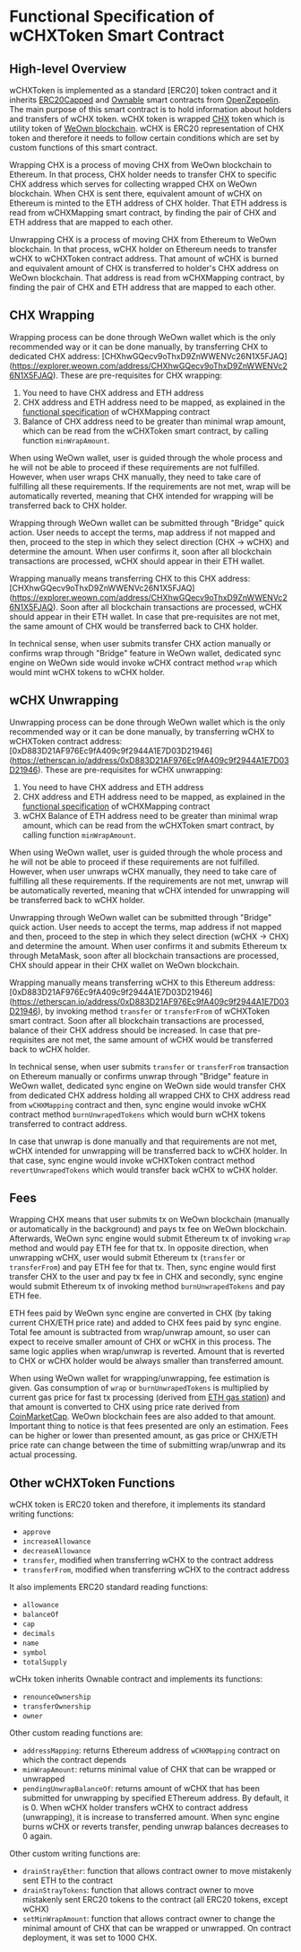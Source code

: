 Functional Specification of wCHXToken Smart Contract
=========================================

## High-level Overview
wCHXToken is implemented as a standard [ERC20] token contract and it inherits [ERC20Capped](https://github.com/OpenZeppelin/openzeppelin-contracts/blob/master/contracts/token/ERC20/extensions/ERC20Capped.sol) and [Ownable](https://github.com/OpenZeppelin/openzeppelin-contracts/blob/master/contracts/access/Ownable.sol) smart contracts from [OpenZeppelin](https://openzeppelin.com/). The main purpose of this smart contract is to hold information about holders and transfers of wCHX token. wCHX token is wrapped [CHX](https://github.com/OwnMarket/OwnBlockchain/blob/master/Docs/Concepts/CHX.md) token which is utility token of [WeOwn blockchain](https://github.com/OwnMarket/OwnBlockchain/tree/master/Docs). wCHX is ERC20 representation of CHX token and therefore it needs to follow certain conditions which are set by custom functions of this smart contract.

Wrapping CHX is a process of moving CHX from WeOwn blockchain to Ethereum. In that process, CHX holder needs to transfer CHX to specific CHX address which serves for collecting wrapped CHX on WeOwn blockchain. When CHX is sent there, equivalent amount of wCHX on Ethereum is minted to the ETH address of CHX holder. That ETH address is read from wCHXMapping smart contract, by finding the pair of CHX and ETH address that are mapped to each other. 

Unwrapping CHX is a process of moving CHX from Ethereum to WeOwn blockchain. In that process, wCHX holder on Ethereum needs to transfer wCHX to wCHXToken contract address. That amount of wCHX is burned and equivalent amount of CHX is transferred to holder's CHX address on WeOwn blockchain. That address is read from wCHXMapping contract, by finding the pair of CHX and ETH address that are mapped to each other. 

## CHX Wrapping 

Wrapping process can be done through WeOwn wallet which is the only recommended way or it can be done manually, by transferring CHX to dedicated CHX address: [CHXhwGQecv9oThxD9ZnWWENVc26N1X5FJAQ] (https://explorer.weown.com/address/CHXhwGQecv9oThxD9ZnWWENVc26N1X5FJAQ). These are pre-requisites for CHX wrapping:
1. You need to have CHX address and ETH address
2. CHX address and ETH address need to be mapped, as explained in the [functional specification](wCHXMappingFunctionalSpecification.md) of wCHXMapping contract
3. Balance of CHX address need to be greater than minimal wrap amount, which can be read from the wCHXToken smart contract, by calling function `minWrapAmount`.

When using WeOwn wallet, user is guided through the whole process and he will not be able to proceed if these requirements are not fulfilled. However, when user wraps CHX manually, they need to take care of fulfilling all these requirements. If the requirements are not met, wrap will be automatically reverted, meaning that CHX intended for wrapping will be transferred back to CHX holder.

Wrapping through WeOwn wallet can be submitted through "Bridge" quick action. User needs to accept the terms, map address if not mapped and then, proceed to the step in which they select direction (CHX -> wCHX) and determine the amount. When user confirms it, soon after all blockchain transactions are processed, wCHX should appear in their ETH wallet.

Wrapping manually means transferring CHX to this CHX address: [CHXhwGQecv9oThxD9ZnWWENVc26N1X5FJAQ] (https://explorer.weown.com/address/CHXhwGQecv9oThxD9ZnWWENVc26N1X5FJAQ). Soon after all blockchain transactions are processed, wCHX should appear in their ETH wallet. In case that pre-requisites are not met, the same amount of CHX would be transferred back to CHX holder.

In technical sense, when user submits transfer CHX action manually or confirms wrap through "Bridge" feature in WeOwn wallet, dedicated sync engine on WeOwn side would invoke wCHX contract method `wrap` which would mint wCHX tokens to wCHX holder.

## wCHX Unwrapping

Unwrapping process can be done through WeOwn wallet which is the only recommended way or it can be done manually, by transferring wCHX to wCHXToken contract address: [0xD883D21AF976Ec9fA409c9f2944A1E7D03D21946] (https://etherscan.io/address/0xD883D21AF976Ec9fA409c9f2944A1E7D03D21946). These are pre-requisites for wCHX unwrapping:
1. You need to have CHX address and ETH address
2. CHX address and ETH address need to be mapped, as explained in the [functional specification](wCHXMappingFunctionalSpecification.md) of wCHXMapping contract
3. wCHX Balance of ETH address need to be greater than minimal wrap amount, which can be read from the wCHXToken smart contract, by calling function `minWrapAmount`.

When using WeOwn wallet, user is guided through the whole process and he will not be able to proceed if these requirements are not fulfilled. However, when user unwraps wCHX manually, they need to take care of fulfilling all these requirements. If the requirements are not met, unwrap will be automatically reverted, meaning that wCHX intended for unwrapping will be transferred back to wCHX holder.

Unwrapping through WeOwn wallet can be submitted through "Bridge" quick action. User needs to accept the terms, map address if not mapped and then, proceed to the step in which they select direction (wCHX -> CHX) and determine the amount. When user confirms it and submits Ethereum tx through MetaMask, soon after all blockchain transactions are processed, CHX should appear in their CHX wallet on WeOwn blockchain.

Wrapping manually means transferring wCHX to this Ethereum address: [0xD883D21AF976Ec9fA409c9f2944A1E7D03D21946] (https://etherscan.io/address/0xD883D21AF976Ec9fA409c9f2944A1E7D03D21946), by invoking method `transfer` or `transferFrom` of wCHXToken smart contract. Soon after all blockchain transactions are processed, balance of their CHX address should be increased. In case that pre-requisites are not met, the same amount of wCHX would be transferred back to wCHX holder.

In technical sense, when user submits `transfer` or `transferFrom` transaction on Ethereum manually or confirms unwrap through "Bridge" feature in WeOwn wallet, dedicated sync engine on WeOwn side would transfer CHX from dedicated CHX address holding all wrapped CHX to CHX address read from `wCHXMapping` contract and then, sync engine would invoke wCHX contract method `burnUnwrapedTokens` which would burn wCHX tokens transferred to contract address.

In case that unwrap is done manually and that requirements are not met, wCHX intended for unwrapping will be transferred back to wCHX holder. In that case, sync engine would invoke wCHXToken contract method `revertUnwrapedTokens` which would transfer back wCHX to wCHX holder.

## Fees

Wrapping CHX means that user submits tx on WeOwn blockchain (manually or automatically in the background) and pays tx fee on WeOwn blockchain. Afterwards, WeOwn sync engine would submit Ethereum tx of invoking `wrap` method and would pay ETH fee for that tx. In opposite direction, when unwrapping wCHX, user would submit Ethereum tx (`transfer` or `transferFrom`) and pay ETH fee for that tx. Then, sync engine would first transfer CHX to the user and pay tx fee in CHX and secondly, sync engine would submit Ethereum tx of invoking method `burnUnwrapedTokens` and pay ETH fee.

ETH fees paid by WeOwn sync engine are converted in CHX (by taking current CHX/ETH price rate) and added to CHX fees paid by sync engine. Total fee amount is subtracted from wrap/unwrap amount, so user can expect to receive smaller amount of CHX or wCHX in this process. The same logic applies when wrap/unwrap is reverted. Amount that is reverted to CHX or wCHX holder would be always smaller than transferred amount. 

When using WeOwn wallet for wrapping/unwrapping, fee estimation is given. Gas consumption of `wrap` or `burnUnwrapedTokens` is multiplied by current gas price for fast tx processing (derived from [ETH gas station](https://ethgasstation.info/)) and that amount is converted to CHX using price rate derived from [CoinMarketCap](https://coinmarketcap.com/currencies/we-own/). WeOwn blockchain fees are also added to that amount. Important thing to notice is that fees presented are only an estimation. Fees can be higher or lower than presented amount, as gas price or CHX/ETH price rate can change between the time of submitting wrap/unwrap and its actual processing.

## Other wCHXToken Functions
wCHX token is ERC20 token and therefore, it implements its standard writing functions:
- `approve`
- `increaseAllowance`
- `decreaseAllowance`
- `transfer`, modified when transferring wCHX to the contract address
- `transferFrom`, modified when transferring wCHX to the contract address

It also implements ERC20 standard reading functions:
- `allowance`
- `balanceOf`
- `cap`
- `decimals`
- `name`
- `symbol`
- `totalSupply`

wCHx token inherits Ownable contract and implements its functions:
- `renounceOwnership`
- `transferOwnership`
- `owner`

Other custom reading functions are:
- `addressMapping`: returns Ethereum address of `wCHXMapping` contract on which the contract depends
- `minWrapAmount`: returns minimal value of CHX that can be wrapped or unwrapped
- `pendingUnwrapBalanceOf`: returns amount of wCHX that has been submitted for unwrapping by specified EThereum address. By default, it is 0. When wCHX holder transfers wCHX to contract address (unwrapping), it is increase to transferred amount. When sync engine burns wCHX or reverts transfer, pending unwrap balances decreases to 0 again.

Other custom writing functions are:
- `drainStrayEther`: function that allows contract owner to move mistakenly sent ETH to the contract
- `drainStrayTokens`: function that allows contract owner to move mistakenly sent ERC20 tokens to the contract (all ERC20 tokens, except wCHX)
- `setMinWrapAmount`: function that allows contract owner to change the minimal amount of CHX that can be wrapped or unwrapped. On contract deployment, it was set to 1000 CHX.
